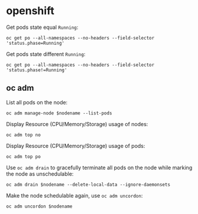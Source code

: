 # openshift


Get pods state equal `Running`:
```
oc get po --all-namespaces --no-headers --field-selector 'status.phase=Running'
```

Get pods state different `Running`:
```
oc get po --all-namespaces --no-headers --field-selector 'status.phase!=Running'
```

## oc adm

List all pods on the node:
```
oc adm manage-node $nodename --list-pods
```

Display Resource (CPU/Memory/Storage) usage of nodes:
```
oc adm top no
```

Display Resource (CPU/Memory/Storage) usage of pods:
```
oc adm top po
```

Use `oc adm drain` to gracefully terminate all pods on the node while marking the node as unschedulable:
```
oc adm drain $nodename --delete-local-data --ignore-daemonsets
```
Make the node schedulable again, use `oc adm uncordon`:
```
oc adm uncordon $nodename
```
